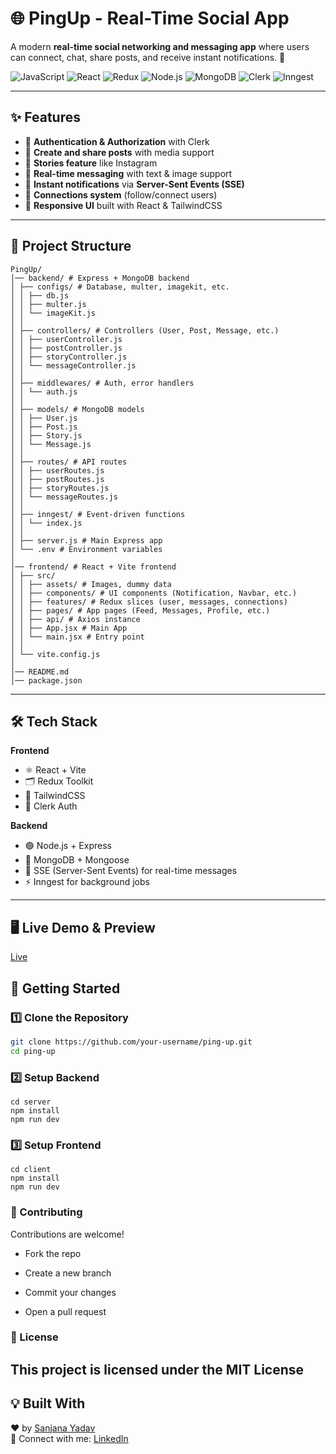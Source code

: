 # 🌐 PingUp - Real-Time Social App

A modern **real-time social networking and messaging app** where users can connect, chat, share posts, and receive instant notifications. 🚀  

![JavaScript](https://img.shields.io/badge/JavaScript-ES6%2B-yellow)
![React](https://img.shields.io/badge/React-18-blue)
![Redux](https://img.shields.io/badge/Redux-Toolkit-purple)
![Node.js](https://img.shields.io/badge/Node.js-Express-green)
![MongoDB](https://img.shields.io/badge/MongoDB-Atlas-brightgreen)
![Clerk](https://img.shields.io/badge/Clerk-Authentication-orange)
![Inngest](https://img.shields.io/badge/Inngest-Events-blueviolet)

---
## ✨ Features

- 🔑 **Authentication & Authorization** with Clerk  
- 📝 **Create and share posts** with media support  
- 📖 **Stories feature** like Instagram  
- 💬 **Real-time messaging** with text & image support  
- 🔔 **Instant notifications** via **Server-Sent Events (SSE)**  
- 🤝 **Connections system** (follow/connect users)  
- 📱 **Responsive UI** built with React & TailwindCSS  

---
## 📂 Project Structure
```
PingUp/
│── backend/ # Express + MongoDB backend
│ ├── configs/ # Database, multer, imagekit, etc.
│ │ ├── db.js
│ │ ├── multer.js
│ │ └── imageKit.js
│ │
│ ├── controllers/ # Controllers (User, Post, Message, etc.)
│ │ ├── userController.js
│ │ ├── postController.js
│ │ ├── storyController.js
│ │ └── messageController.js
│ │
│ ├── middlewares/ # Auth, error handlers
│ │ └── auth.js
│ │
│ ├── models/ # MongoDB models
│ │ ├── User.js
│ │ ├── Post.js
│ │ ├── Story.js
│ │ └── Message.js
│ │
│ ├── routes/ # API routes
│ │ ├── userRoutes.js
│ │ ├── postRoutes.js
│ │ ├── storyRoutes.js
│ │ └── messageRoutes.js
│ │
│ ├── inngest/ # Event-driven functions
│ │ └── index.js
│ │
│ ├── server.js # Main Express app
│ └── .env # Environment variables
│
│── frontend/ # React + Vite frontend
│ ├── src/
│ │ ├── assets/ # Images, dummy data
│ │ ├── components/ # UI components (Notification, Navbar, etc.)
│ │ ├── features/ # Redux slices (user, messages, connections)
│ │ ├── pages/ # App pages (Feed, Messages, Profile, etc.)
│ │ ├── api/ # Axios instance
│ │ ├── App.jsx # Main App
│ │ └── main.jsx # Entry point
│ │
│ └── vite.config.js
│
│── README.md
│── package.json
```
---

## 🛠️ Tech Stack
**Frontend**  
- ⚛️ React + Vite  
- 🗂️ Redux Toolkit  
- 🎨 TailwindCSS  
- 🔑 Clerk Auth  

**Backend**  
- 🟢 Node.js + Express  
- 🍃 MongoDB + Mongoose  
- 📡 SSE (Server-Sent Events) for real-time messages  
- ⚡ Inngest for background jobs  

---

## 🖥️ Live Demo & Preview
[ Live](https://ping-up-eight-weld.vercel.app/)

## 🚀 Getting Started

### 1️⃣ Clone the Repository
```bash
git clone https://github.com/your-username/ping-up.git
cd ping-up
```
### 2️⃣ Setup Backend
```
cd server
npm install
npm run dev
```
### 3️⃣ Setup Frontend
```
cd client
npm install
npm run dev
```
### 🤝 Contributing

Contributions are welcome!

- Fork the repo

- Create a new branch

- Commit your changes

- Open a pull request
 ### 📜 License

This project is licensed under the MIT License
---

## 💡 Built With

❤️ by [Sanjana Yadav](https://github.com/your-username)  
🔗 Connect with me: [LinkedIn](https://linkedin.com/in/your-username) 


